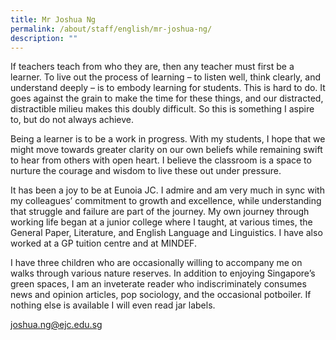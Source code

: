 ```yaml
---
title: Mr Joshua Ng
permalink: /about/staff/english/mr-joshua-ng/
description: ""
---
```


If teachers teach from who they are, then any teacher must first be a learner. To live out the process of learning – to listen well, think clearly, and understand deeply – is to embody learning for students. This is hard to do. It goes against the grain to make the time for these things, and our distracted, distractible milieu makes this doubly difficult. So this is something I aspire to, but do not always achieve.

Being a learner is to be a work in progress. With my students, I hope that we might move towards greater clarity on our own beliefs while remaining swift to hear from others with open heart. I believe the classroom is a space to nurture the courage and wisdom to live these out under pressure.

It has been a joy to be at Eunoia JC. I admire and am very much in sync with my colleagues’ commitment to growth and excellence, while understanding that struggle and failure are part of the journey. My own journey through working life began at a junior college where I taught, at various times, the General Paper, Literature, and English Language and Linguistics. I have also worked at a GP tuition centre and at MINDEF.

I have three children who are occasionally willing to accompany me on walks through various nature reserves. In addition to enjoying Singapore’s green spaces, I am an inveterate reader who indiscriminately consumes news and opinion articles, pop sociology, and the occasional potboiler. If nothing else is available I will even read jar labels.

[joshua.ng@ejc.edu.sg](mailto:joshua.ng@ejc.edu.sg)